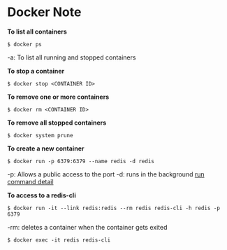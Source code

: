 # Docker Note

**To list all containers**
```
$ docker ps
```
-a: To list all running and stopped containers

**To stop a container**
```
$ docker stop <CONTAINER ID>
```

**To remove one or more containers**
```
$ docker rm <CONTAINER ID>
```

**To remove all stopped containers**
```
$ docker system prune
```

**To create a new container**
```
$ docker run -p 6379:6379 --name redis -d redis
```
-p: Allows a public access to the port
-d: runs in the background
[run command detail](https://docs.docker.com/engine/reference/commandline/run/)

**To access to a redis-cli**
```
$ docker run -it --link redis:redis --rm redis redis-cli -h redis -p 6379
```
-rm: deletes a container when the container gets exited

```
$ docker exec -it redis redis-cli
```
